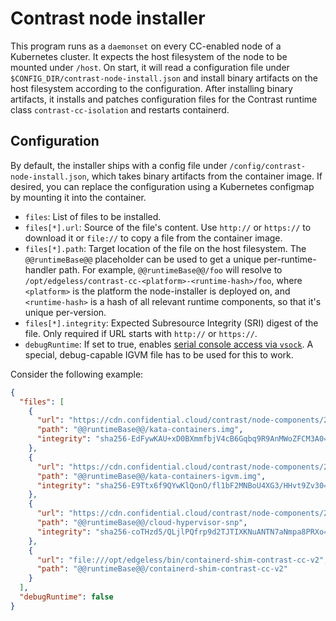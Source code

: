 # Contrast node installer

This program runs as a `daemonset` on every CC-enabled node of a Kubernetes
cluster. It expects the host filesystem of the node to be mounted under `/host`.
On start, it will read a configuration file under
`$CONFIG_DIR/contrast-node-install.json` and install binary artifacts on the
host filesystem according to the configuration. After installing binary
artifacts, it installs and patches configuration files for the Contrast runtime
class `contrast-cc-isolation` and restarts containerd.

## Configuration

By default, the installer ships with a config file under
`/config/contrast-node-install.json`, which takes binary artifacts from the
container image. If desired, you can replace the configuration using a
Kubernetes configmap by mounting it into the container.

- `files`: List of files to be installed.
- `files[*].url`: Source of the file's content. Use `http://` or `https://` to
  download it or `file://` to copy a file from the container image.
- `files[*].path`: Target location of the file on the host filesystem. The
  `@@runtimeBase@@` placeholder can be used to get a unique per-runtime-handler
  path. For example, `@@runtimeBase@@/foo` will resolve to
  `/opt/edgeless/contrast-cc-<platform>-<runtime-hash>/foo`, where `<platform>`
  is the platform the node-installer is deployed on, and `<runtime-hash>` is a
  hash of all relevant runtime components, so that it's unique per-version.
- `files[*].integrity`: Expected Subresource Integrity (SRI) digest of the file.
  Only required if URL starts with `http://` or `https://`.
- `debugRuntime`: If set to true, enables
  [serial console access via `vsock`](../dev-docs/serial-console.md). A special,
  debug-capable IGVM file has to be used for this to work.

Consider the following example:

```json
{
  "files": [
    {
      "url": "https://cdn.confidential.cloud/contrast/node-components/2024-03-13/kata-containers.img",
      "path": "@@runtimeBase@@/kata-containers.img",
      "integrity": "sha256-EdFywKAU+xD0BXmmfbjV4cB6Gqbq9R9AnMWoZFCM3A0="
    },
    {
      "url": "https://cdn.confidential.cloud/contrast/node-components/2024-03-13/kata-containers-igvm.img",
      "path": "@@runtimeBase@@/kata-containers-igvm.img",
      "integrity": "sha256-E9Ttx6f9QYwKlQonO/fl1bF2MNBoU4XG3/HHvt9Zv30="
    },
    {
      "url": "https://cdn.confidential.cloud/contrast/node-components/2024-03-13/cloud-hypervisor-cvm",
      "path": "@@runtimeBase@@/cloud-hypervisor-snp",
      "integrity": "sha256-coTHzd5/QLjlPQfrp9d2TJTIXKNuANTN7aNmpa8PRXo="
    },
    {
      "url": "file:///opt/edgeless/bin/containerd-shim-contrast-cc-v2",
      "path": "@@runtimeBase@@/containerd-shim-contrast-cc-v2"
    }
  ],
  "debugRuntime": false
}
```

